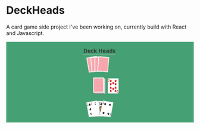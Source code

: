 # DeckHeads

A card game side project I've been working on, currently build with React and Javascript. 

![Screenshot](https://github.com/SonnyCampbell/DeckHeads/blob/master/deckheads.png?raw=true "Screenshot")
